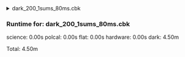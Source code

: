 <details><summary>dark_200_1sums_80ms.cbk</summary><blockquote><pre><details><summary>Exposure_80.rcp</summary><blockquote><pre>exposure 80
</pre></blockquote></details><details><summary>setupDark.rcp</summary><blockquote><pre>shut	in
</pre></blockquote></details><details><summary>dark_01wave_1beam_16sums_200rep_BOTH.rcp</summary><blockquote><pre>data	rcam	both	656.28	1
data	rcam	both	656.28	1
data	rcam	both	656.28	1
data	rcam	both	656.28	1
data	rcam	both	656.28	1
data	rcam	both	656.28	1
data	rcam	both	656.28	1
data	rcam	both	656.28	1
data	rcam	both	656.28	1
data	rcam	both	656.28	1
data	rcam	both	656.28	1
data	rcam	both	656.28	1
data	rcam	both	656.28	1
data	rcam	both	656.28	1
data	rcam	both	656.28	1
data	rcam	both	656.28	1
data	rcam	both	656.28	1
data	rcam	both	656.28	1
data	rcam	both	656.28	1
data	rcam	both	656.28	1
data	rcam	both	656.28	1
data	rcam	both	656.28	1
data	rcam	both	656.28	1
data	rcam	both	656.28	1
data	rcam	both	656.28	1
data	rcam	both	656.28	1
data	rcam	both	656.28	1
data	rcam	both	656.28	1
data	rcam	both	656.28	1
data	rcam	both	656.28	1
data	rcam	both	656.28	1
data	rcam	both	656.28	1
data	rcam	both	656.28	1
data	rcam	both	656.28	1
data	rcam	both	656.28	1
data	rcam	both	656.28	1
data	rcam	both	656.28	1
data	rcam	both	656.28	1
data	rcam	both	656.28	1
data	rcam	both	656.28	1
data	rcam	both	656.28	1
data	rcam	both	656.28	1
data	rcam	both	656.28	1
data	rcam	both	656.28	1
data	rcam	both	656.28	1
data	rcam	both	656.28	1
data	rcam	both	656.28	1
data	rcam	both	656.28	1
data	rcam	both	656.28	1
data	rcam	both	656.28	1
data	rcam	both	656.28	1
data	rcam	both	656.28	1
data	rcam	both	656.28	1
data	rcam	both	656.28	1
data	rcam	both	656.28	1
data	rcam	both	656.28	1
data	rcam	both	656.28	1
data	rcam	both	656.28	1
data	rcam	both	656.28	1
data	rcam	both	656.28	1
data	rcam	both	656.28	1
data	rcam	both	656.28	1
data	rcam	both	656.28	1
data	rcam	both	656.28	1
data	rcam	both	656.28	1
data	rcam	both	656.28	1
data	rcam	both	656.28	1
data	rcam	both	656.28	1
data	rcam	both	656.28	1
data	rcam	both	656.28	1
data	rcam	both	656.28	1
data	rcam	both	656.28	1
data	rcam	both	656.28	1
data	rcam	both	656.28	1
data	rcam	both	656.28	1
data	rcam	both	656.28	1
data	rcam	both	656.28	1
data	rcam	both	656.28	1
data	rcam	both	656.28	1
data	rcam	both	656.28	1
data	rcam	both	656.28	1
data	rcam	both	656.28	1
data	rcam	both	656.28	1
data	rcam	both	656.28	1
data	rcam	both	656.28	1
data	rcam	both	656.28	1
data	rcam	both	656.28	1
data	rcam	both	656.28	1
data	rcam	both	656.28	1
data	rcam	both	656.28	1
data	rcam	both	656.28	1
data	rcam	both	656.28	1
data	rcam	both	656.28	1
data	rcam	both	656.28	1
data	rcam	both	656.28	1
data	rcam	both	656.28	1
data	rcam	both	656.28	1
data	rcam	both	656.28	1
data	rcam	both	656.28	1
data	rcam	both	656.28	1
data	rcam	both	656.28	1
data	rcam	both	656.28	1
data	rcam	both	656.28	1
data	rcam	both	656.28	1
data	rcam	both	656.28	1
data	rcam	both	656.28	1
data	rcam	both	656.28	1
data	rcam	both	656.28	1
data	rcam	both	656.28	1
data	rcam	both	656.28	1
data	rcam	both	656.28	1
data	rcam	both	656.28	1
data	rcam	both	656.28	1
data	rcam	both	656.28	1
data	rcam	both	656.28	1
data	rcam	both	656.28	1
data	rcam	both	656.28	1
data	rcam	both	656.28	1
data	rcam	both	656.28	1
data	rcam	both	656.28	1
data	rcam	both	656.28	1
data	rcam	both	656.28	1
data	rcam	both	656.28	1
data	rcam	both	656.28	1
data	rcam	both	656.28	1
data	rcam	both	656.28	1
data	rcam	both	656.28	1
data	rcam	both	656.28	1
data	rcam	both	656.28	1
data	rcam	both	656.28	1
data	rcam	both	656.28	1
data	rcam	both	656.28	1
data	rcam	both	656.28	1
data	rcam	both	656.28	1
data	rcam	both	656.28	1
data	rcam	both	656.28	1
data	rcam	both	656.28	1
data	rcam	both	656.28	1
data	rcam	both	656.28	1
data	rcam	both	656.28	1
data	rcam	both	656.28	1
data	rcam	both	656.28	1
data	rcam	both	656.28	1
data	rcam	both	656.28	1
data	rcam	both	656.28	1
data	rcam	both	656.28	1
data	rcam	both	656.28	1
data	rcam	both	656.28	1
data	rcam	both	656.28	1
data	rcam	both	656.28	1
data	rcam	both	656.28	1
data	rcam	both	656.28	1
data	rcam	both	656.28	1
data	rcam	both	656.28	1
data	rcam	both	656.28	1
data	rcam	both	656.28	1
data	rcam	both	656.28	1
data	rcam	both	656.28	1
data	rcam	both	656.28	1
data	rcam	both	656.28	1
data	rcam	both	656.28	1
data	rcam	both	656.28	1
data	rcam	both	656.28	1
data	rcam	both	656.28	1
data	rcam	both	656.28	1
data	rcam	both	656.28	1
data	rcam	both	656.28	1
data	rcam	both	656.28	1
data	rcam	both	656.28	1
data	rcam	both	656.28	1
data	rcam	both	656.28	1
data	rcam	both	656.28	1
data	rcam	both	656.28	1
data	rcam	both	656.28	1
data	rcam	both	656.28	1
data	rcam	both	656.28	1
data	rcam	both	656.28	1
data	rcam	both	656.28	1
data	rcam	both	656.28	1
data	rcam	both	656.28	1
data	rcam	both	656.28	1
data	rcam	both	656.28	1
data	rcam	both	656.28	1
data	rcam	both	656.28	1
data	rcam	both	656.28	1
data	rcam	both	656.28	1
data	rcam	both	656.28	1
data	rcam	both	656.28	1
data	rcam	both	656.28	1
data	rcam	both	656.28	1
data	rcam	both	656.28	1
data	rcam	both	656.28	1
data	rcam	both	656.28	1
data	rcam	both	656.28	1
data	rcam	both	656.28	1
data	rcam	both	656.28	1
data	rcam	both	656.28	1
data	rcam	both	656.28	1
data	rcam	both	656.28	1
data	rcam	both	656.28	1
</pre></blockquote></details><details><summary>dark_01wave_1beam_16sums_200rep_BOTH.rcp</summary><blockquote><pre>data	rcam	both	656.28	1
data	rcam	both	656.28	1
data	rcam	both	656.28	1
data	rcam	both	656.28	1
data	rcam	both	656.28	1
data	rcam	both	656.28	1
data	rcam	both	656.28	1
data	rcam	both	656.28	1
data	rcam	both	656.28	1
data	rcam	both	656.28	1
data	rcam	both	656.28	1
data	rcam	both	656.28	1
data	rcam	both	656.28	1
data	rcam	both	656.28	1
data	rcam	both	656.28	1
data	rcam	both	656.28	1
data	rcam	both	656.28	1
data	rcam	both	656.28	1
data	rcam	both	656.28	1
data	rcam	both	656.28	1
data	rcam	both	656.28	1
data	rcam	both	656.28	1
data	rcam	both	656.28	1
data	rcam	both	656.28	1
data	rcam	both	656.28	1
data	rcam	both	656.28	1
data	rcam	both	656.28	1
data	rcam	both	656.28	1
data	rcam	both	656.28	1
data	rcam	both	656.28	1
data	rcam	both	656.28	1
data	rcam	both	656.28	1
data	rcam	both	656.28	1
data	rcam	both	656.28	1
data	rcam	both	656.28	1
data	rcam	both	656.28	1
data	rcam	both	656.28	1
data	rcam	both	656.28	1
data	rcam	both	656.28	1
data	rcam	both	656.28	1
data	rcam	both	656.28	1
data	rcam	both	656.28	1
data	rcam	both	656.28	1
data	rcam	both	656.28	1
data	rcam	both	656.28	1
data	rcam	both	656.28	1
data	rcam	both	656.28	1
data	rcam	both	656.28	1
data	rcam	both	656.28	1
data	rcam	both	656.28	1
data	rcam	both	656.28	1
data	rcam	both	656.28	1
data	rcam	both	656.28	1
data	rcam	both	656.28	1
data	rcam	both	656.28	1
data	rcam	both	656.28	1
data	rcam	both	656.28	1
data	rcam	both	656.28	1
data	rcam	both	656.28	1
data	rcam	both	656.28	1
data	rcam	both	656.28	1
data	rcam	both	656.28	1
data	rcam	both	656.28	1
data	rcam	both	656.28	1
data	rcam	both	656.28	1
data	rcam	both	656.28	1
data	rcam	both	656.28	1
data	rcam	both	656.28	1
data	rcam	both	656.28	1
data	rcam	both	656.28	1
data	rcam	both	656.28	1
data	rcam	both	656.28	1
data	rcam	both	656.28	1
data	rcam	both	656.28	1
data	rcam	both	656.28	1
data	rcam	both	656.28	1
data	rcam	both	656.28	1
data	rcam	both	656.28	1
data	rcam	both	656.28	1
data	rcam	both	656.28	1
data	rcam	both	656.28	1
data	rcam	both	656.28	1
data	rcam	both	656.28	1
data	rcam	both	656.28	1
data	rcam	both	656.28	1
data	rcam	both	656.28	1
data	rcam	both	656.28	1
data	rcam	both	656.28	1
data	rcam	both	656.28	1
data	rcam	both	656.28	1
data	rcam	both	656.28	1
data	rcam	both	656.28	1
data	rcam	both	656.28	1
data	rcam	both	656.28	1
data	rcam	both	656.28	1
data	rcam	both	656.28	1
data	rcam	both	656.28	1
data	rcam	both	656.28	1
data	rcam	both	656.28	1
data	rcam	both	656.28	1
data	rcam	both	656.28	1
data	rcam	both	656.28	1
data	rcam	both	656.28	1
data	rcam	both	656.28	1
data	rcam	both	656.28	1
data	rcam	both	656.28	1
data	rcam	both	656.28	1
data	rcam	both	656.28	1
data	rcam	both	656.28	1
data	rcam	both	656.28	1
data	rcam	both	656.28	1
data	rcam	both	656.28	1
data	rcam	both	656.28	1
data	rcam	both	656.28	1
data	rcam	both	656.28	1
data	rcam	both	656.28	1
data	rcam	both	656.28	1
data	rcam	both	656.28	1
data	rcam	both	656.28	1
data	rcam	both	656.28	1
data	rcam	both	656.28	1
data	rcam	both	656.28	1
data	rcam	both	656.28	1
data	rcam	both	656.28	1
data	rcam	both	656.28	1
data	rcam	both	656.28	1
data	rcam	both	656.28	1
data	rcam	both	656.28	1
data	rcam	both	656.28	1
data	rcam	both	656.28	1
data	rcam	both	656.28	1
data	rcam	both	656.28	1
data	rcam	both	656.28	1
data	rcam	both	656.28	1
data	rcam	both	656.28	1
data	rcam	both	656.28	1
data	rcam	both	656.28	1
data	rcam	both	656.28	1
data	rcam	both	656.28	1
data	rcam	both	656.28	1
data	rcam	both	656.28	1
data	rcam	both	656.28	1
data	rcam	both	656.28	1
data	rcam	both	656.28	1
data	rcam	both	656.28	1
data	rcam	both	656.28	1
data	rcam	both	656.28	1
data	rcam	both	656.28	1
data	rcam	both	656.28	1
data	rcam	both	656.28	1
data	rcam	both	656.28	1
data	rcam	both	656.28	1
data	rcam	both	656.28	1
data	rcam	both	656.28	1
data	rcam	both	656.28	1
data	rcam	both	656.28	1
data	rcam	both	656.28	1
data	rcam	both	656.28	1
data	rcam	both	656.28	1
data	rcam	both	656.28	1
data	rcam	both	656.28	1
data	rcam	both	656.28	1
data	rcam	both	656.28	1
data	rcam	both	656.28	1
data	rcam	both	656.28	1
data	rcam	both	656.28	1
data	rcam	both	656.28	1
data	rcam	both	656.28	1
data	rcam	both	656.28	1
data	rcam	both	656.28	1
data	rcam	both	656.28	1
data	rcam	both	656.28	1
data	rcam	both	656.28	1
data	rcam	both	656.28	1
data	rcam	both	656.28	1
data	rcam	both	656.28	1
data	rcam	both	656.28	1
data	rcam	both	656.28	1
data	rcam	both	656.28	1
data	rcam	both	656.28	1
data	rcam	both	656.28	1
data	rcam	both	656.28	1
data	rcam	both	656.28	1
data	rcam	both	656.28	1
data	rcam	both	656.28	1
data	rcam	both	656.28	1
data	rcam	both	656.28	1
data	rcam	both	656.28	1
data	rcam	both	656.28	1
data	rcam	both	656.28	1
data	rcam	both	656.28	1
data	rcam	both	656.28	1
data	rcam	both	656.28	1
data	rcam	both	656.28	1
data	rcam	both	656.28	1
data	rcam	both	656.28	1
data	rcam	both	656.28	1
data	rcam	both	656.28	1
data	rcam	both	656.28	1
data	rcam	both	656.28	1
</pre></blockquote></details></pre></blockquote></details><h3>Runtime for: dark_200_1sums_80ms.cbk  </h3>

  science: 0.00s  polcal: 0.00s  flat: 0.00s  hardware: 0.00s  dark: 4.50m

  Total: 4.50m